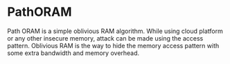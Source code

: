 # PathORAM
Path ORAM is a simple oblivious RAM algorithm. While using cloud platform or any other insecure memory, attack can be made using the access pattern. Oblivious RAM is the way to hide the memory access pattern with some extra bandwidth and memory overhead.
